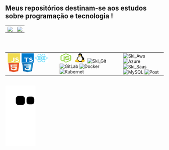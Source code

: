 ## Meus repositórios destinam-se aos estudos sobre programação e tecnologia !
 
<table><tr><td valign="top" width="49%">
   <img src="https://github-readme-stats.vercel.app/api?username=AlexandreSkinner&show_icons=true&theme=bear&include_all_commits=true&count_private=true" align="left" style="width: 98%" />
</td><td valign="top" width="49%">
   <img src="https://github-readme-stats.vercel.app/api/top-langs/?username=AlexandreSkinner&layout=compact&langs_count=7&theme=bear" align="left" style="width: 98%" />
</td></tr></table>  

<br/>   
  
  
<div style="display: inline_block"><br>
 <table><tr><td valign="top" width="33%">
    <img align="center" alt="Ski-Js"    height="30" width="40" src="https://raw.githubusercontent.com/devicons/devicon/master/icons/javascript/javascript-plain.svg">
    <img align="center" alt="Ski-Ts"    height="30" width="40" src="https://raw.githubusercontent.com/devicons/devicon/master/icons/typescript/typescript-plain.svg">
    <img align="center" alt="Ski-React" height="30" width="40" src="https://raw.githubusercontent.com/devicons/devicon/master/icons/react/react-original.svg">
    <img align="center" alt="Ski-HTML"  height="30" width="40" src="https://raw.githubusercontent.com/devicons/devicon/master/icons/html5/html5-original.svg">
    <img align="center" alt="Ski-CSS"   height="30" width="40" src="https://raw.githubusercontent.com/devicons/devicon/master/icons/css3/css3-original.svg">
   
  </td><td valign="top" width="40%">
    <img style="center" alt="Ski_Node"  height="30" width="40" src="https://raw.githubusercontent.com/devicons/devicon/master/icons/nodejs/nodejs-original.svg">  
    <img style="center" alt="Ski_linx"  height="30" width="40" src="https://raw.githubusercontent.com/devicons/devicon/master/icons/linux/linux-original.svg">
    <img style="center" alt="Ski_Git"   height="30" width="40" src="https://profilinator.rishav.dev/skills-assets/git-scm-icon.svg"> 
    <img style="center" alt="GitLab"    height="30" width="40" src="https://profilinator.rishav.dev/skills-assets/gitlab.svg">  
    <img style="center" alt="Docker"    height="30" width="40" src="https://profilinator.rishav.dev/skills-assets/docker-original-wordmark.svg">   
    <img style="center" alt="Kubernet"  height="30" width="40" src="https://profilinator.rishav.dev/skills-assets/kubernetes-icon.svg">  
    
  </td><td valign="top" width="40%">
   <img style="center" alt="Ski_Aws"   height="30" width="40" src="https://profilinator.rishav.dev/skills-assets/amazonwebservices-original-wordmark.svg">
   <img style="center" alt="Azure"     height="30" width="40" src="https://profilinator.rishav.dev/skills-assets/microsoft_azure-icon.svg">  
   <img style="center" alt="Ski_Saas"  height="30" width="40" src="https://profilinator.rishav.dev/skills-assets/sass-original.svg">  
   <img style="center" alt="MySQL"     height="30" width="40"src="https://profilinator.rishav.dev/skills-assets/mysql-original-wordmark.svg">  
   <img style="center" alt="Post"      height="30" width="40" src="https://profilinator.rishav.dev/skills-assets/postgresql-original-wordmark.svg"> 
  
 </td></tr></table> 

  
</div>
  
  ##
 
<div> 
 
  ![Snake animation](https://github.com/alexandreskinner/alexandreskinner/blob/output/github-contribution-grid-snake.svg)
 
</div>
